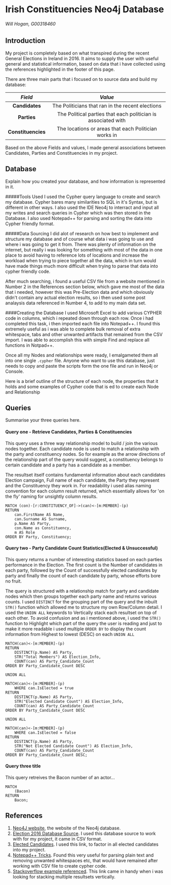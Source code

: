 # Irish Constituencies Neo4j Database
###### Will Hogan, G00318460

## Introduction
My project is completely based on what transpired during the recent General Elections in Ireland in 2016. It aims to supply the user with useful general and statistical information, based on data that i have collected using the references highlighted in the footer of this page. 

There are three main parts that i focused on to source data and build my database:

|  *Field*   | *Value*  |
|:--------:|:-------------------------------------------:|
| **Candidates**     	| The Politicians that ran in the recent elections |
| **Parties**        	| The Political parties that each politician is associated with |
| **Constituencies** 	| The locations or areas that each Politician works in |

Based on the above Fields and values, I made general associations between Candidates, Parties and Constituencies in my project. 


## Database
Explain how you created your database, and how information is represented in it.

#####Tools Used
I used the Cypher query language to create and search my database. Cypher bares many similarities to SQL in it's Syntax, but is different in other ways. I also used the IDE Neo4j to interract and input all my writes and search queries in Cypher which was then stored in the Database. I also used Notepad++ for parsing and sorting the data into Cypher friendly format. 

#####Data Sourcing
I did alot of research on how best to implement and structure my database and of course what data i was going to use and where i was going to get it from. There was plenty of information on the internet, but really i was looking for something with most of the data in one place to avoid having to reference lots of locations and increase the workload when trying to piece together all the data, which in turn would have made things much more difficult when trying to parse that data into cypher friendly code. 

After much searching, i found a useful CSV file from a website mentioned in Number 2 in the References section below, which gave me most of the data that i needed, however this was Pre-Election data and which obviously didn't contain any actual election results, so i then used some post analaysis data referenced in Number 4, to add to my main data set. 

####Creating the Database
I used Microsoft Excel to add various CYPHER code in columns, which i repeated down through each row. Once i had completed this task, i then imported each file into Notepad++. I found this extremely useful as i was able to complete bulk removal of extra whitespace, tabs and other unwanted artifacts that remained from the CSV import. I was able to accomplish this with simple Find and replace all functions in Notpad++.

Once all my Nodes and relationships were ready, I emalgameted them all into one single ```.cypher``` file. Anyone who want to use this database, just needs to copy and paste the scripts form the one file and run in Neo4j or Console. 

Here is a brief outline of the structure of each node, the properties that it holds and some examples of Cypher code that is ed to create each Node and Relationship



## Queries
Summarise your three queries here.


#### Query one - Retrieve Candidates, Parties & Constituencies
This query uses a three way relationship model to build / join the various nodes together. Each candidate node is used to match 
a relationship with the party and constituency nodes. So for example as the arrow directions of the 
relationship part of the query would suggest, a constituency belongs to certain candidate and a party has a candidate as a member. 

The resultset itself contains fundamental information about each candidates Election campaign, Full name of each candidate, 
the Party they represent and the Constituency they work in. For readability i used alias naming convention for each column result returned,
which essentially allows for 'on the fly' naming for unsightly column results. 

```cypher
MATCH (con)-[r:CONSTITUENCY_OF]->(can)<-[m:MEMBER]-(p)
RETURN 
	can.FirstName AS Name, 
	can.Surname AS Surname, 
	p.Name AS Party, 
	con.Name as Constituency, 
	m AS Role
ORDER BY Party, Constituency;
```

#### Query two - Party Candidate Count Statistics(Elected & Unsuccessful)
This query returns a number of interesting statistics based on each parties performance
in the Election. The first count is the Number of candidates in each party, followed by the Count of successfully elected candidates by party and
finally the count of each candidate by party, whose efforts bore no fruit.

The query is structured with a relationship match for party and candidate nodes
which then groups together each party name and returns various counts. I used ```DISTINCT``` for the grouping part of the query
and the inbuilt ```STR()``` function which allowed me to structure my own Row/Column detail. 
I used the ```UNION ALL``` keywords to Vertically stack each resultset on top of each other. To avoid confusion and as i mentioned above, 
i used the ```STR()``` function to Highlight which part of the query the user is reading and just to make it more readable i used multiple ```ORDER BY``` 
to display the count information from Highest to lowest (DESC) on each ```UNION ALL``` 

```cypher
MATCH(can)<-[m:MEMBER]-(p)
RETURN 
	DISTINCT(p.Name) AS Party, 
	STR("Total Members") AS Election_Info, 
	COUNT(can) AS Party_Candidate_Count
ORDER BY Party_Candidate_Count DESC

UNION ALL

MATCH(can)<-[m:MEMBER]-(p)
	WHERE can.IsElected = true
RETURN 
	DISTINCT(p.Name) AS Party, 
	STR("Elected Candidate Count") AS Election_Info,
	COUNT(can) AS Party_Candidate_Count 
ORDER BY Party_Candidate_Count DESC

UNION ALL

MATCH(can)<-[m:MEMBER]-(p)
	WHERE can.IsElected = false
RETURN 
	DISTINCT(p.Name) AS Party, 
	STR("Not Elected Candidate Count") AS Election_Info,
	COUNT(can) AS Party_Candidate_Count
ORDER BY Party_Candidate_Count DESC;
```

#### Query three title
This query retreives the Bacon number of an actor...
```cypher
MATCH
	(Bacon)
RETURN
	Bacon;
```

## References
1. [Neo4J website](http://neo4j.com/), the website of the Neo4j database.
2. [Election 2016 Database Source](http://irish-elections.storyful.com/). I used this database source to work with for my project, it came in CSV format.
3. [Elected Candidates](http://www.rte.ie/news/election-2016/parties/fianna-fail/). I used this link, to factor in all elected candidates into my project. 
4. [Notepad++ Tricks](http://a4apphack.com/featured/tricks-with-notepad). Found this very useful for parsing plain text and removing unwanted
whitespaces etc, that would have remained after working with CSV file to create cypher code. 
5. [Stackoverflow example referenced](http://stackoverflow.com/questions/22616786/neo4j-cypher-stacking-results-with-union-and-with). This link came in handy when i was looking for stacking multiple resultsets vertically. 
